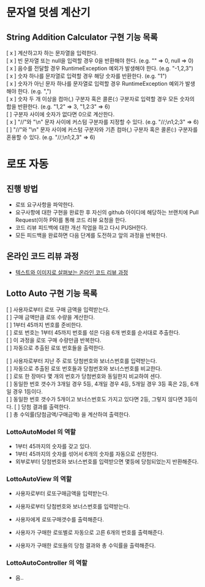# 문자열 덧셈 계산기
## String Addition Calculator 구현 기능 목록
[ x ] 계산하고자 하는 문자열을 입력한다.\
[ x ] 빈 문자열 또는 null을 입력할 경우 0을 반환해야 한다. (e.g. "" => 0, null => 0)\
[ x ] 음수를 전달할 경우 RuntimeException 예외가 발생해야 한다. (e.g. "-1,2,3")\
[ x ] 숫자 하나를 문자열로 입력할 경우 해당 숫자를 반환한다. (e.g. "1")\
[ x ] 숫자가 아닌 문자 하나를 문자열로 입력할 경우 RuntimeException 예외가 발생해야 한다. (e.g. ",")\
[ x ] 숫자 두 개 이상을 컴마(,) 구분자 혹은 콜론(:) 구분자로 입력할 경우 모든 숫자의 합을 반환한다. (e.g. "1,2" => 3, "1,2:3" => 6)\
[   ] 구분자 사이에 숫자가 없다면 0으로 계산한다.\
[ x ] "//"와 "\n" 문자 사이에 커스텀 구분자를 지정할 수 있다. (e.g. "//;\n1;2;3" => 6) \
[   ] "//"와 "\n" 문자 사이에 커스텀 구분자와 기존 컴마(,) 구분자 혹은 콜론(:) 구분자를 혼용할 수 있다. (e.g. "//;\n1;2,3" => 6)

# 로또 자동
## 진행 방법
* 로또 요구사항을 파악한다.
* 요구사항에 대한 구현을 완료한 후 자신의 github 아이디에 해당하는 브랜치에 Pull Request(이하 PR)를 통해 코드 리뷰 요청을 한다.
* 코드 리뷰 피드백에 대한 개선 작업을 하고 다시 PUSH한다.
* 모든 피드백을 완료하면 다음 단계를 도전하고 앞의 과정을 반복한다.

## 온라인 코드 리뷰 과정
* [텍스트와 이미지로 살펴보는 온라인 코드 리뷰 과정](https://github.com/next-step/nextstep-docs/tree/master/codereview)

## Lotto Auto 구현 기능 목록
[   ] 사용자로부터 로또 구매 금액을 입력받는다.\
[   ] 구매 금액만큼 로또 수량을 계산한다.\
[   ] 1부터 45까지 번호를 준비한다.\
[   ] 로또 번호는 1부터 45까지 번호를 섞은 다음 6개 번호를 순서대로 추출한다.\
[   ] 이 과정을 로또 구매 수량만큼 반복한다.\
[   ] 자동으로 추출된 로또 번호들을 출력한다.

[   ] 사용자로부터 지난 주 로또 당첨번호와 보너스번호를 입력받는다.\
[   ] 자동으로 추출된 로또 번호들과 당첨번호와 보너스번호를 비교한다.\
[   ] 로또 한 장마다 몇 개의 번호가 당첨번호와 동일한지 비교하여 센다.\
[   ] 동일한 번호 갯수가 3개일 경우 5등, 4개일 경우 4등, 5개일 경우 3등 혹은 2등, 6개일 경우 1등이다.\
[   ] 동일한 번호 갯수가 5개이고 보너스번호도 가지고 있다면 2등, 그렇지 않다면 3등이다.
[   ] 당첨 결과를 출력한다.\
[   ] 총 수익률(당첨금액/구매금액) 을 계산하여 출력한다.

### LottoAutoModel 의 역할
- 1부터 45까지의 숫자를 갖고 있다.
- 1부터 45까지의 숫자를 섞어서 6개의 숫자를 자동으로 선정한다.
- 외부로부터 당첨번호와 보너스번호를 입력받으면 몇등에 당첨되었는지 반환해준다.

### LottoAutoView 의 역할
- 사용자로부터 로또구매금액을 입력받는다.
- 사용자로부터 당첨번호와 보너스번호를 입력받는다.
  
- 사용자에게 로또구매갯수를 출력해준다.
- 사용자가 구매한 로또별로 자동으로 고른 6개의 번호를 출력해준다.

- 사용자가 구매한 로또들의 당첨 결과와 총 수익률을 출력해준다.

### LottoAutoController 의 역할
- 음..


